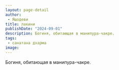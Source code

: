```yaml
---
layout: page-detail
author:
 - Яшодеви
title: лакини
publishDate: "2024-09-01"
description: Богиня, обитающая в манипура-чакре.
tags:
 - санатана дхарма
image: 
---
```


Богиня, обитающая в манипура-чакре.

